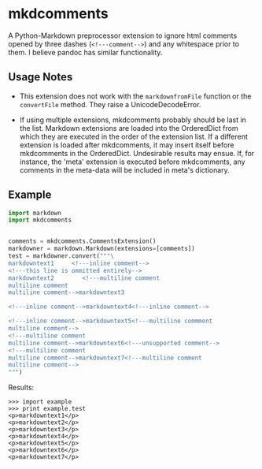 mkdcomments
===========

A Python-Markdown preprocessor extension to ignore html comments opened by three dashes (`<!---comment-->`) and any whitespace prior to them. I believe pandoc has similar functionality.

Usage Notes
-----------
+	This extension does not work with the `markdownfromFile` function or the `convertFile` method. They raise a UnicodeDecodeError.

+	If using multiple extensions, mkdcomments probably should be last in the list. Markdown extensions are loaded into the OrderedDict from which they are executed in the order of the extension list. If a different extension is loaded after mkdcomments, it may insert itself before mkdcomments in the OrderedDict. Undesirable results may ensue. If, for instance, the 'meta' extension is executed before mkdcomments, any comments in the meta-data will be included in meta's dictionary.


Example
-------
```python
import markdown
import mkdcomments


comments = mkdcomments.CommentsExtension()
markdowner = markdown.Markdown(extensions=[comments])
test = markdowner.convert("""\
markdowntext1     <!---inline comment-->
<!---this line is ommitted entirely-->
markdowntext2        <!---multiline comment
multiline comment
multiline comment-->markdowntext3

<!---inline comment-->markdowntext4<!---inline comment-->

<!---inline comment-->markdowntext5<!---multiline commment
multiline comment-->
<!---multiline comment
multiline comment-->markdowntext6<!---unsupported comment-->
<!---multiline comment
multiline comment-->markdowntext7<!---multiline comment
multiline comment-->
""")
```

Results:
```
>>> import example
>>> print example.test
<p>markdowntext1</p>
<p>markdowntext2</p>
<p>markdowntext3</p>
<p>markdowntext4</p>
<p>markdowntext5</p>
<p>markdowntext6</p>
<p>markdowntext7</p>
```
